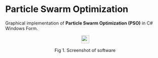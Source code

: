 # Particle Swarm Optimization
Graphical implementation of <b>Particle Swarm Optimization (PSO)</b> in C# Windows Form.

<p align="center">
  <img src="https://coffeebede.ir/CofeeTemplate/lib/default-yellow.svg" width="25"/>
</p>
<p align="center">Fig 1. Screenshot of software</p>
